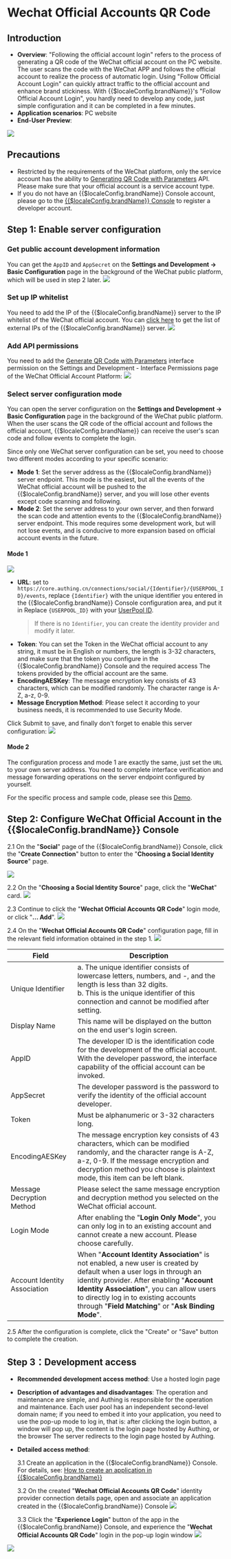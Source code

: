 # Wechat Official Accounts QR Code

<LastUpdated />

## Introduction

- **Overview**: "Following the official account login" refers to the process of generating a QR code of the WeChat official account on the PC website. The user scans the code with the WeChat APP and follows the official account to realize the process of automatic login. Using "Follow Official Account Login" can quickly attract traffic to the official account and enhance brand stickiness. With {{$localeConfig.brandName}}'s "Follow Official Account Login", you hardly need to develop any code, just simple configuration and it can be completed in a few minutes.
- **Application scenarios**: PC website
- **End-User Preview**:

![](./images/login-en.jpg)

## Precautions

- Restricted by the requirements of the WeChat platform, only the service account has the ability to [Generating QR Code with Parameters](https://developers.weixin.qq.com/doc/offiaccount/en/Account_Management/Generating_a_Parametric_QR_Code.html) API. Please make sure that your official account is a service account type.
- If you do not have an {{$localeConfig.brandName}} Console account, please go to the [{{$localeConfig.brandName}} Console](https://authing.cn/) to register a developer account.

## Step 1: Enable server configuration

### Get public account development information

You can get the `AppID` and `AppSecret` on the **Settings and Development -> Basic Configuration** page in the background of the WeChat public platform, which will be used in step 2 later.
![](./images/step1-1.jpg)

### Set up IP whitelist

You need to add the IP of the {{$localeConfig.brandName}} server to the IP whitelist of the WeChat official account. You can [click here](https://core.authing.cn/api/v2/system/public-ips) to get the list of external IPs of the {{$localeConfig.brandName}} server.
![](./images/step1-2.jpg)

### Add API permissions

You need to add the [Generate QR Code with Parameters](https://developers.weixin.qq.com/doc/offiaccount/en/Account_Management/Generating_a_Parametric_QR_Code.html) interface permission on the Settings and Development - Interface Permissions page of the WeChat Official Account Platform:
![](./images/step1-3.jpg)

### Select server configuration mode

You can open the server configuration on the **Settings and Development -> Basic Configuration** page in the background of the WeChat public platform. When the user scans the QR code of the official account and follows the official account, {{$localeConfig.brandName}} can receive the user's scan code and follow events to complete the login.

Since only one WeChat server configuration can be set, you need to choose two different modes according to your specific scenario:

- **Mode 1**: Set the server address as the {{$localeConfig.brandName}} server endpoint. This mode is the easiest, but all the events of the WeChat official account will be pushed to the {{$localeConfig.brandName}} server, and you will lose other events except code scanning and following.
- **Mode 2**: Set the server address to your own server, and then forward the scan code and attention events to the {{$localeConfig.brandName}} server endpoint. This mode requires some development work, but will not lose events, and is conducive to more expansion based on official account events in the future.

#### Mode 1

![](./images/step1-4.jpg)

- **URL**: set to `https://core.authing.cn/connections/social/{Identifier}/{USERPOOL_ID}/events`, replace `{Identifier}` with the unique identifier you entered in the {{$localeConfig.brandName}} Console configuration area, and put it in Replace `{USERPOOL_ID}` with your [UserPool ID](/en/guides/faqs/get-userpool-id-and-secret).
  > If there is no `Identifier`, you can create the identity provider and modify it later.
- **Token**: You can set the Token in the WeChat official account to any string, it must be in English or numbers, the length is 3-32 characters, and make sure that the token you configure in the {{$localeConfig.brandName}} Console and the required access The tokens provided by the official account are the same.
- **EncodingAESKey**: The message encryption key consists of 43 characters, which can be modified randomly. The character range is A-Z, a-z, 0-9.
- **Message Encryption Method**: Please select it according to your business needs, it is recommended to use Security Mode.

Click Submit to save, and finally don't forget to enable this server configuration:
![](./images/step1-5.jpg)

#### Mode 2

The configuration process and mode 1 are exactly the same, just set the `URL` to your own server address. You need to complete interface verification and message forwarding operations on the server endpoint configured by yourself.

For the specific process and sample code, please see this [Demo](https://github.com/Authing/authing-wechat-official-account).

## Step 2: Configure WeChat Official Account in the {{$localeConfig.brandName}} Console

2.1 On the "**Social**" page of the {{$localeConfig.brandName}} Console, click the "**Create Connection**" button to enter the "**Choosing a Social Identity Source**" page.

![](~@imagesEnUs/guides/connections/create-social-idp.jpg)

2.2 On the "**Choosing a Social Identity Source**" page, click the "**WeChat**" card.
![](../wechat-pc/images/add-app-1.jpg)

2.3 Continue to click the "**Wechat Official Accounts QR Code**" login mode, or click "**... Add**".
![](./images/add-app1.jpg)

2.4 On the "**Wechat Official Accounts QR Code**" configuration page, fill in the relevant field information obtained in the step 1.
![](./images/add-app2.jpg)

| Field                        | Description                                                                                                                                                                                                                                                                                                     |
| ---------------------------- | --------------------------------------------------------------------------------------------------------------------------------------------------------------------------------------------------------------------------------------------------------------------------------------------------------------- |
| Unique Identifier            | a. The unique identifier consists of lowercase letters, numbers, and -, and the length is less than 32 digits. <br />b. This is the unique identifier of this connection and cannot be modified after setting.                                                                                                  |
| Display Name                 | This name will be displayed on the button on the end user's login screen.                                                                                                                                                                                                                                       |
| AppID                        | The developer ID is the identification code for the development of the official account. With the developer password, the interface capability of the official account can be invoked.                                                                                                                                                                                                                                            |
| AppSecret                    | The developer password is the password to verify the identity of the official account developer.                                                                                                                                                                                                                                                                        |
| Token                        | Must be alphanumeric or 3-32 characters long.                                                                                                                                                                                                                                                                            |
| EncodingAESKey               | The message encryption key consists of 43 characters, which can be modified randomly, and the character range is A-Z, a-z, 0-9. If the message encryption and decryption method you choose is plaintext mode, this item can be left blank.                                                                                                                                                                                        |
| Message Decryption Method    | Please select the same message encryption and decryption method you selected on the WeChat official account.                                                                                                                                                                                                                                                                |
| Login Mode                   | After enabling the "**Login Only Mode**", you can only log in to an existing account and cannot create a new account. Please choose carefully.                                                                                                                                                                  |
| Account Identity Association | When "**Account Identity Association**" is not enabled, a new user is created by default when a user logs in through an identity provider. After enabling "**Account Identity Association**", you can allow users to directly log in to existing accounts through "**Field Matching**" or "**Ask Binding Mode**". |

2.5 After the configuration is complete, click the "Create" or "Save" button to complete the creation.

## Step 3：Development access

- **Recommended development access method**: Use a hosted login page
- **Description of advantages and disadvantages**: The operation and maintenance are simple, and Authing is responsible for the operation and maintenance. Each user pool has an independent second-level domain name; if you need to embed it into your application, you need to use the pop-up mode to log in, that is: after clicking the login button, a window will pop up, the content is the login page hosted by Authing, or the browser The server redirects to the login page hosted by Authing.
- **Detailed access method**:

  3.1 Create an application in the {{$localeConfig.brandName}} Console. For details, see: [How to create an application in {{$localeConfig.brandName}}](/en/guides/app/create-app)

  3.2 On the created "**Wechat Official Accounts QR Code**" identity provider connection details page, open and associate an application created in the {{$localeConfig.brandName}} Console
  ![](./images/step3.2.jpg)

  3.3 Click the "**Experience Login**" button of the app in the {{$localeConfig.brandName}} Console, and experience the "**Wechat Official Accounts QR Code**" login in the pop-up login window
  ![](../wechat-pc/images/step3.3-1.jpg)

![](./images/step3.3-2.jpg)

